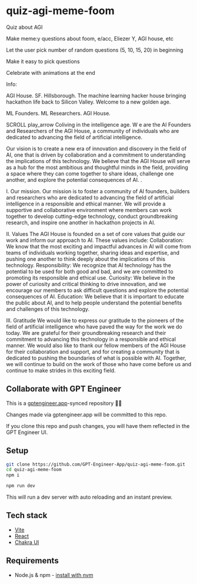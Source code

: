# quiz-agi-meme-foom

Quiz about AGI 

Make meme:y questions about foom, e/acc, Eliezer Y, AGI house, etc

Let the user pick number of random questions (5, 10, 15, 20) in beginning

Make it easy to pick questions

Celebrate with animations at the end


Info:

AGI House.
SF. Hillsborough.
The machine learning hacker house bringing hackathon life back to Silicon
Valley. Welcome to a new golden age.

ML Founders. ML Researchers. AGI House.

 
SCROLL
play_arrow
Coliving in the
intelligence age.
W
e are the AI Founders and Researchers of the AGI
House, a community of individuals who are
dedicated to advancing the field of artificial
intelligence.

Our vision is to create a new era of innovation and discovery in
the field of AI, one that is driven by collaboration and a
commitment to understanding the implications of this
technology. We believe that the AGI House will serve as a hub for
the most ambitious and thoughtful minds in the field, providing a
space where they can come together to share ideas, challenge
one another, and explore the potential consequences of AI. .

I.
Our mission.
Our mission is to foster a community of AI founders, builders and
researchers who are dedicated to advancing the field of artificial
intelligence in a responsible and ethical manner. We will provide
a supportive and collaborative environment where members can
work together to develop cutting-edge technology, conduct
groundbreaking research, and inspire one another in hackathon
projects in AI.

II.
Values
The AGI House is founded on a set of core values that guide our
work and inform our approach to AI. These values include:
Collaboration: We know that the most exciting and impactful
advances in AI will come from teams of individuals working
together, sharing ideas and expertise, and pushing one another to
think deeply about the implications of this technology.
Responsibility: We recognize that AI technology has the potential
to be used for both good and bad, and we are committed to
promoting its responsible and ethical use. Curiosity: We believe
in the power of curiosity and critical thinking to drive innovation,
and we encourage our members to ask difficult questions and
explore the potential consequences of AI. Education: We believe
that it is important to educate the public about AI, and to help
people understand the potential benefits and challenges of this
technology.

III.
Gratitude
We would like to express our gratitude to the pioneers of the
field of artificial intelligence who have paved the way for the
work we do today. We are grateful for their groundbreaking
research and their commitment to advancing this technology in a
responsible and ethical manner. We would also like to thank our
fellow members of the AGI House for their collaboration and
support, and for creating a community that is dedicated to
pushing the boundaries of what is possible with AI. Together, we
will continue to build on the work of those who have come
before us and continue to make strides in this exciting field.

## Collaborate with GPT Engineer

This is a [gptengineer.app](https://gptengineer.app)-synced repository 🌟🤖

Changes made via gptengineer.app will be committed to this repo.

If you clone this repo and push changes, you will have them reflected in the GPT Engineer UI.

## Setup

```sh
git clone https://github.com/GPT-Engineer-App/quiz-agi-meme-foom.git
cd quiz-agi-meme-foom
npm i
```

```sh
npm run dev
```

This will run a dev server with auto reloading and an instant preview.

## Tech stack

- [Vite](https://vitejs.dev/)
- [React](https://react.dev/)
- [Chakra UI](https://chakra-ui.com/)

## Requirements

- Node.js & npm - [install with nvm](https://github.com/nvm-sh/nvm#installing-and-updating)
